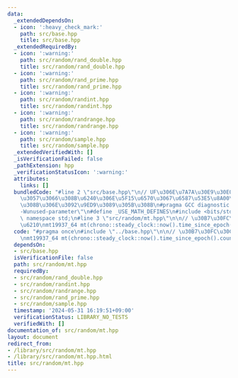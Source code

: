 ```yaml
---
data:
  _extendedDependsOn:
  - icon: ':heavy_check_mark:'
    path: src/base.hpp
    title: src/base.hpp
  _extendedRequiredBy:
  - icon: ':warning:'
    path: src/random/rand_double.hpp
    title: src/random/rand_double.hpp
  - icon: ':warning:'
    path: src/random/rand_prime.hpp
    title: src/random/rand_prime.hpp
  - icon: ':warning:'
    path: src/random/randint.hpp
    title: src/random/randint.hpp
  - icon: ':warning:'
    path: src/random/randrange.hpp
    title: src/random/randrange.hpp
  - icon: ':warning:'
    path: src/random/sample.hpp
    title: src/random/sample.hpp
  _extendedVerifiedWith: []
  _isVerificationFailed: false
  _pathExtension: hpp
  _verificationStatusIcon: ':warning:'
  attributes:
    links: []
  bundledCode: "#line 2 \"src/base.hpp\"\n// UF\u306E\u7A7A\u30E9\u30E0\u30C0\u6E21\
    \u3057\u3066\u308B\u6240\u306E\u5F15\u6570\u3067\u6587\u53E5\u8A00\u308F\u308C\
    \u308B\u306E\u3092\u9ED9\u3089\u305B\u308B\n#pragma GCC diagnostic ignored \"\
    -Wunused-parameter\"\n#define _USE_MATH_DEFINES\n#include <bits/stdc++.h>\nusing\
    \ namespace std;\n#line 3 \"src/random/mt.hpp\"\n\n// \u30B7\u30FC\u30C9\u751F\
    \u6210\nmt19937_64 mt(chrono::steady_clock::now().time_since_epoch().count());\n"
  code: "#pragma once\n#include \"../base.hpp\"\n\n// \u30B7\u30FC\u30C9\u751F\u6210\
    \nmt19937_64 mt(chrono::steady_clock::now().time_since_epoch().count());\n"
  dependsOn:
  - src/base.hpp
  isVerificationFile: false
  path: src/random/mt.hpp
  requiredBy:
  - src/random/rand_double.hpp
  - src/random/randint.hpp
  - src/random/randrange.hpp
  - src/random/rand_prime.hpp
  - src/random/sample.hpp
  timestamp: '2024-05-31 16:19:51+09:00'
  verificationStatus: LIBRARY_NO_TESTS
  verifiedWith: []
documentation_of: src/random/mt.hpp
layout: document
redirect_from:
- /library/src/random/mt.hpp
- /library/src/random/mt.hpp.html
title: src/random/mt.hpp
---
```

